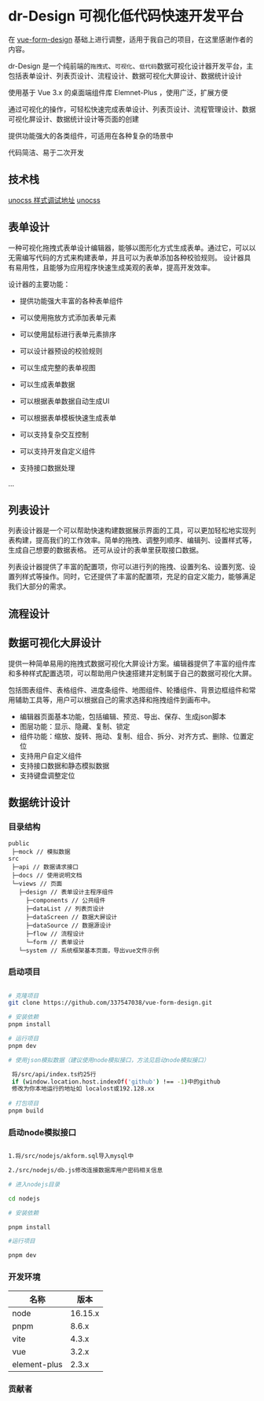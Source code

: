 # dr-Design 可视化低代码快速开发平台 

在  [vue-form-design](https://github.com/337547038/vue-form-design) 基础上进行调整，适用于我自己的项目，在这里感谢作者的内容。

dr-Design 是一个纯前端的`拖拽式`、`可视化`、`低代码`数据可视化设计器开发平台，主包括表单设计、列表页设计、流程设计、数据可视化大屏设计、数据统计设计

使用基于 Vue 3.x 的桌面端组件库 Elemnet-Plus ，使用广泛，扩展方便

通过可视化的操作，可轻松快速完成表单设计、列表页设计、流程管理设计、数据可视化屏设计、数据统计设计等页面的创建

提供功能强大的各类组件，可适用在各种复杂的场景中

代码简洁、易于二次开发


## 技术栈
[unocss 样式调试地址](https://unocss.dev/interactive/)
[unocss](https://unocss.dev/)


## 表单设计

一种可视化拖拽式表单设计编辑器，能够以图形化方式生成表单。通过它，可以以无需编写代码的方式来构建表单，并且可以为表单添加各种校验规则。
设计器具有易用性，且能够为应用程序快速生成美观的表单，提高开发效率。

设计器的主要功能：

- 提供功能强大丰富的各种表单组件

- 可以使用拖放方式添加表单元素

- 可以使用鼠标进行表单元素排序

- 可以设计器预设的校验规则

- 可以生成完整的表单视图

- 可以生成表单数据

- 可以根据表单数据自动生成UI

- 可以根据表单模板快速生成表单

- 可以支持复杂交互控制

- 可以支持开发自定义组件

- 支持接口数据处理

...

## 列表设计

列表设计器是一个可以帮助快速构建数据展示界面的工具，可以更加轻松地实现列表构建，提高我们的工作效率。简单的拖拽、调整列顺序、编辑列、设置样式等，生成自己想要的数据表格。
还可从设计的表单里获取接口数据。

列表设计器提供了丰富的配置项，你可以进行列的拖拽、设置列名、设置列宽、设置列样式等操作。同时，它还提供了丰富的配置项，充足的自定义能力，能够满足我们大部分的需求。

## 流程设计

## 数据可视化大屏设计

提供一种简单易用的拖拽式数据可视化大屏设计方案。编辑器提供了丰富的组件库和多种样式配置选项，可以帮助用户快速搭建并定制属于自己的数据可视化大屏。

包括图表组件、表格组件、进度条组件、地图组件、轮播组件、背景边框组件和常用辅助工具等，用户可以根据自己的需求选择和拖拽组件到画布中。

- 编辑器页面基本功能，包括编辑、预览、导出、保存、生成json脚本
- 图层功能：显示、隐藏、复制、锁定
- 组件功能：缩放、旋转、拖动、复制、组合、拆分、对齐方式、删除、位置定位
- 支持用户自定义组件
- 支持接口数据和静态模拟数据
- 支持键盘调整定位

## 数据统计设计

### 目录结构

```text
public
 ├─mock // 模拟数据
src
 ├─api // 数据请求接口
 ├─docs // 使用说明文档
 └─views // 页面
   ├─design // 表单设计主程序组件
     ├─components // 公共组件
     ├─dataList // 列表页设计
     ├─dataScreen // 数据大屏设计
     ├─dataSource // 数据源设计
     ├─flow // 流程设计
     └─form // 表单设计
   └─system // 系统框架基本页面，导出vue文件示例
```

### 启动项目

```Bash

# 克隆项目
git clone https://github.com/337547038/vue-form-design.git

# 安装依赖
pnpm install

# 运行项目
pnpm dev

# 使用json模拟数据（建议使用node模拟接口，方法见启动node模拟接口）

 将/src/api/index.ts约25行 
 if (window.location.host.indexOf('github') !== -1)中的github
 修改为你本地运行的地址如 localost或192.128.xx
 
# 打包项目
pnpm build

```

### 启动node模拟接口

```Bash

1.将/src/nodejs/akform.sql导入mysql中

2./src/nodejs/db.js修改连接数据库用户密码相关信息

# 进入nodejs目录

cd nodejs

# 安装依赖

pnpm install

#运行项目

pnpm dev

```

### 开发环境
| 名称           | 版本      |
|--------------|---------|
| node         | 16.15.x |
| pnpm         | 8.6.x   |
| vite         | 4.3.x   |
| vue          | 3.2.x   |
| element-plus | 2.3.x   |

### 贡献者
